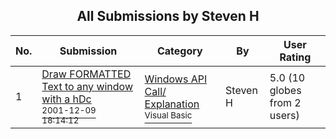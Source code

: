 ﻿<div align="center">

## All Submissions by Steven H

</div>

No.  | Submission | Category | By   | User Rating
---- | ---------- | -------- | ---- | -----------
1 | [Draw FORMATTED Text to any window with a hDc<br /><sup>2001-12-09 18:14:12</sup>](https://github.com/Planet-Source-Code/steven-h-draw-formatted-text-to-any-window-with-a-hdc__1-29602) | [Windows API Call/ Explanation<br /><sup>Visual Basic</sup>](../ByCategory/windows-api-call-explanation__1-39.md) | Steven H | 5.0 (10 globes from 2 users)

